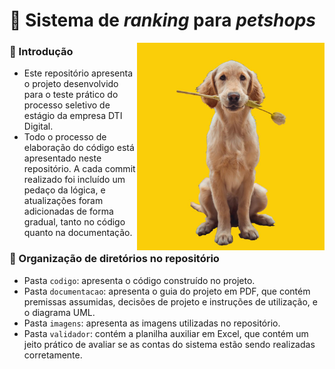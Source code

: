 # :dog: Sistema de _ranking_ para _petshops_

<img src="/imagens/ManuelTheDoguito.jpeg" align="right" width="300">

### :round_pushpin: Introdução
- Este repositório apresenta o projeto desenvolvido para o teste prático do processo seletivo de estágio da empresa DTI Digital. 
- Todo o processo de elaboração do código está apresentado neste repositório. A cada commit realizado foi incluído um pedaço da lógica, e atualizações foram adicionadas de forma gradual, tanto no código quanto na documentação.

### :round_pushpin: Organização de diretórios no repositório
- Pasta `codigo`: apresenta o código construído no projeto.
- Pasta `documentacao`: apresenta o guia do projeto em PDF, que contém premissas assumidas, decisões de projeto e instruções de utilização, e o diagrama UML.
- Pasta `imagens`: apresenta as imagens utilizadas no repositório.
- Pasta `validador`: contém a planilha auxiliar em Excel, que contém um jeito prático de avaliar se as contas do sistema estão sendo realizadas corretamente.
